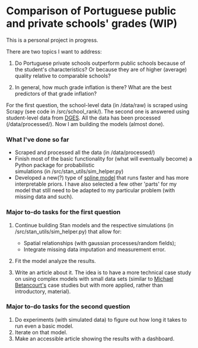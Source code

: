 # Comparison of Portuguese public and private schools' grades (WIP)


This is a personal project in progress. 

There are two topics I want to address:

1. Do Portuguese private schools outperform public schools because of
the student's characteristics? Or because they are of higher (average)
quality relative to comparable schools?

2. In general, how much grade inflation is there? What are the best
predictors of that grade inflation?

For the first question, the school-level data (in /data/raw) is scraped using
Scrapy (see code in /src/school_rank/). The second one is answered
using student-level data from [DGES](https://www.dge.mec.pt/relatoriosestatisticas-0).
All the data has been processed (/data/processed/). Now I am building the models (almost done).

### What I've done so far

* Scraped and processed all the data (in /data/processed/) 
* Finish most of the basic functionality for (what will eventually become) a Python package for probabilistic  
simulations (in /src/stan_utils/sim_helper.py)
* Developed a new(?) type of [spline model](https://github.com/davidmpinho/custom-models/blob/main/regression/fast_1d_splines.stan)
that runs faster and has more interpretable priors.
I have also selected a few other 'parts' for my model that still need to be adapted to my particular problem (with missing 
data and such). 

### Major to-do tasks for the first question

1. Continue building Stan models and the respective simulations (in
/src/stan_utils/sim_helper.py) that allow for:
    - Spatial relationships (with gaussian processes/random fields);
    - Integrate missing data imputation and measurement error.

2. Fit the model analyze the results.

3. Write an article about it. The idea is to have a more technical case study
on using complex models with small data sets (similar to 
[Michael Betancourt's](https://betanalpha.github.io/writing/) 
case studies but with more applied, rather than introductory, material).

### Major to-do tasks for the second question

1. Do experiments (with simulated data) to figure out how long it takes to run even a basic model. 
2. Iterate on that model. 
3. Make an accessible article showing the results with a dashboard. 



